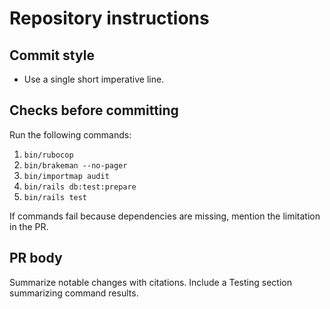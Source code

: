 # Repository instructions

## Commit style
- Use a single short imperative line.

## Checks before committing
Run the following commands:
1. `bin/rubocop`
2. `bin/brakeman --no-pager`
3. `bin/importmap audit`
4. `bin/rails db:test:prepare`
5. `bin/rails test`

If commands fail because dependencies are missing, mention the limitation in the PR.

## PR body
Summarize notable changes with citations. Include a Testing section summarizing command results.
